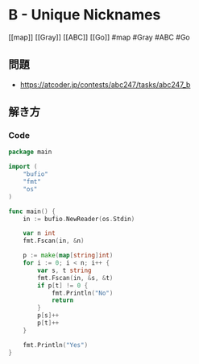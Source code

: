 # B - Unique Nicknames
[[map]] [[Gray]] [[ABC]] [[Go]]
#map #Gray #ABC #Go 

## 問題
- https://atcoder.jp/contests/abc247/tasks/abc247_b

## 解き方
### Code
```go
package main

import (
	"bufio"
	"fmt"
	"os"
)

func main() {
	in := bufio.NewReader(os.Stdin)

	var n int
	fmt.Fscan(in, &n)

	p := make(map[string]int)
	for i := 0; i < n; i++ {
		var s, t string
		fmt.Fscan(in, &s, &t)
		if p[t] != 0 {
			fmt.Println("No")
			return
		}
		p[s]++
		p[t]++
	}

	fmt.Println("Yes")
}
```